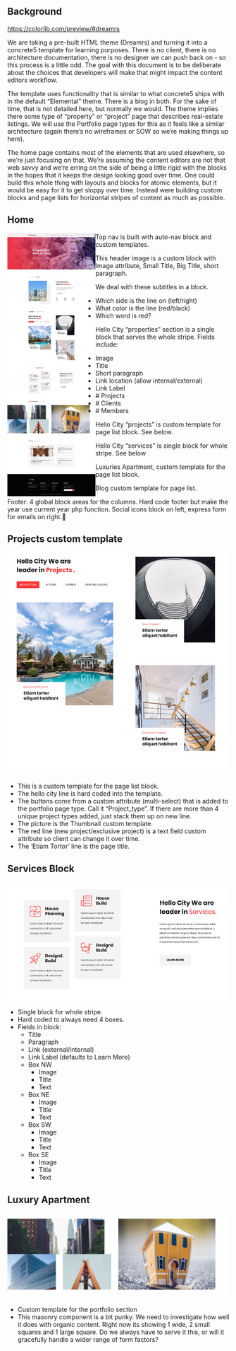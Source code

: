 ## Background
https://colorlib.com/preview/#dreamrs

We are taking a pre-built HTML theme (Dreamrs) and turning it into a concrete5 template for learning purposes. There is no client, there is no architecture documentation, there is no designer we can push back on - so this process is a little odd. The goal with this document is to be deliberate about the choices that developers will make that might impact the content editors workflow.

The template uses functionality that is similar to what concrete5 ships with in the default “Elemental” theme. There is a blog in both. For the sake of time, that is not detailed here, but normally we would. The theme implies there some type of “property” or “project” page that describes real-estate listings. We will use the Portfolio page types for this as it feels like a similar architecture (again there’s no wireframes or SOW so we’re making things up here). 

The home page contains most of the elements that are used elsewhere, so we’re just focusing on that. We’re assuming the content editors are not that web savvy and we’re erring on the side of being a little rigid with the blocks in the hopes that it keeps the design looking good over time. One could build this whole thing with layouts and blocks for atomic elements, but it would be easy for it to get sloppy over time. Instead were building custom blocks and page lists for horizontal stripes of content as much as possible. 

## Home
<img align="left" width="200px" src="dreamrs1.jpg">
Top nav is built with auto-nav block and custom templates.

This header image is a custom block with Image attribute, Small Title, Big Title, short paragraph. 

We deal with these subtitles in a block.

* Which side is the line on (left/right)
* What color is the line (red/black)
* Which word is red? 

Hello City “properties” section is a single block that serves the whole stripe. Fields include:

* Image
* Title 
* Short paragraph
* Link location (allow internal/external)
* Link Label
* \# Projects
* \# Clients
* \# Members

Hello City “projects” is custom template for page list block. See below. 

Hello City “services” is single block for whole stripe. See below 

Luxuries Apartment, custom template for the page list block.

Blog custom template for page list. 

Footer: 4 global block areas for the columns. Hard code footer but make the year use current year php function. 
Social icons block on left, express form for emails on right.

## Projects custom template
<img src="dreamrs2.jpg">

* This is a custom template for the page list block. 
* The hello city line is hard coded into the template. 
* The buttons come from a custom attribute (multi-select) that is added to the portfolio page type. Call it “Project_type”. If there are more than 4 unique project types added, just stack them up on new line. 
* The picture is the Thumbnail custom template. 
* The red line (new project/exclusive project) is a text field custom attribute so client can change it over time. 
* The ‘Etiam Tortor’ line is the page title. 

## Services Block
<img src="dreamrs3.jpg">

* Single block for whole stripe. 
* Hard coded to always need 4 boxes. 
* Fields in block:
    * Title
    * Paragraph
    * Link (external/internal)
    * Link Label (defaults to Learn More)
    * Box NW
        * Image
        * Title
        * Text
    * Box NE
        * Image
        * Title
        * Text
    * Box SW
        * Image
        * Title
        * Text
    * Box SE
        * Image
        * Title
        * Text

## Luxury Apartment
<img src="dreamrs4.png">

* Custom template for the portfolio section
* This masonry component is a bit punky. We need to investigate how well it does with organic content. Right now its showing 1 wide, 2 small squares and 1 large square. Do we always have to serve it this, or will it gracefully handle a wider range of form factors?
